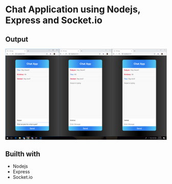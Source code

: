 # Chat Application using Nodejs, Express and Socket.io

## Output
![Output Image](https://github.com/kalyan555/Berkadia-Training/blob/master/Week4/Nodejs%20Socket%20Chat/output.png)

## Builth with
* Nodejs
* Express 
* Socket.io
